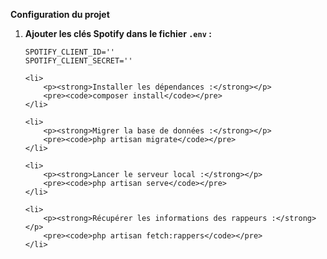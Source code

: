 <p><strong>Configuration du projet</strong></p>

<ol>
    <li>
        <p><strong>Ajouter les clés Spotify dans le fichier <code>.env</code> :</strong></p>
        <pre><code>SPOTIFY_CLIENT_ID='' 
SPOTIFY_CLIENT_SECRET=''</code></pre>
    </li>

    <li>
        <p><strong>Installer les dépendances :</strong></p>
        <pre><code>composer install</code></pre>
    </li>

    <li>
        <p><strong>Migrer la base de données :</strong></p>
        <pre><code>php artisan migrate</code></pre>
    </li>

    <li>
        <p><strong>Lancer le serveur local :</strong></p>
        <pre><code>php artisan serve</code></pre>
    </li>

    <li>
        <p><strong>Récupérer les informations des rappeurs :</strong></p>
        <pre><code>php artisan fetch:rappers</code></pre>
    </li>
</ol>
